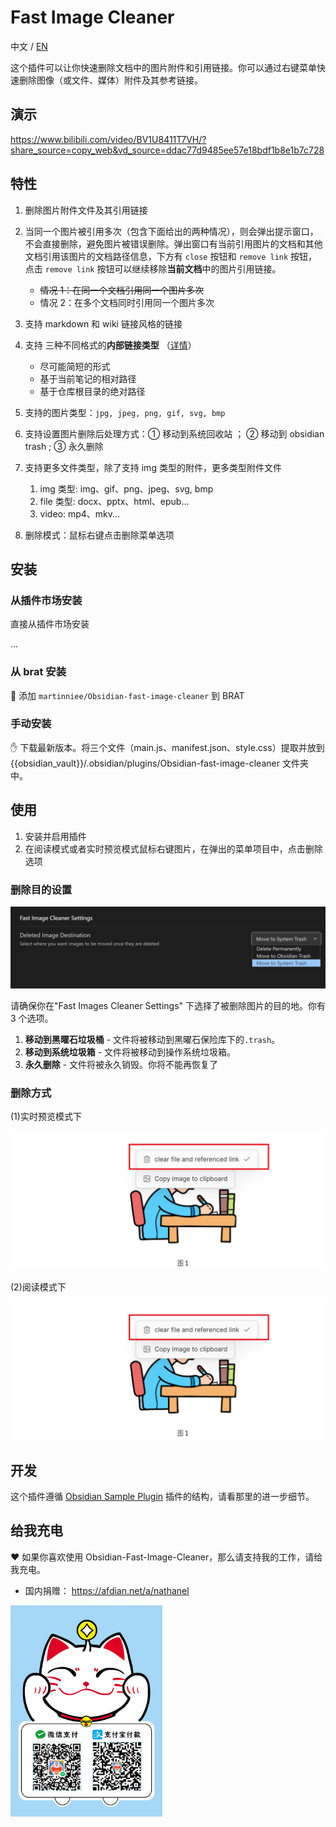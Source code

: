 # Fast Image Cleaner

中文 / [EN](./README.md)

这个插件可以让你快速删除文档中的图片附件和引用链接。你可以通过右键菜单快速删除图像（或文件、媒体）附件及其参考链接。

## 演示

https://www.bilibili.com/video/BV1U8411T7VH/?share_source=copy_web&vd_source=ddac77d9485ee57e18bdf1b8e1b7c728

## 特性

1. 删除图片附件文件及其引用链接
2. 当同一个图片被引用多次（包含下面给出的两种情况），则会弹出提示窗口，不会直接删除，避免图片被错误删除。弹出窗口有当前引用图片的文档和其他文档引用该图片的文档路径信息，下方有 `close` 按钮和 `remove link` 按钮，点击 `remove link` 按钮可以继续移除**当前文档**中的图片引用链接。
    - ~~情况 1：在同一个文档引用同一个图片多次~~
    - 情况 2：在多个文档同时引用同一个图片多次
3. 支持 markdown 和 wiki 链接风格的链接
4. 支持 三种不同格式的**内部链接类型** （[详情](https://help.obsidian.md/Linking+notes+and+files/Internal+links)）
    - 尽可能简短的形式
    - 基于当前笔记的相对路径
    - 基于仓库根目录的绝对路径
5. 支持的图片类型：`jpg, jpeg, png, gif, svg, bmp`
6. 支持设置图片删除后处理方式：① 移动到系统回收站 ； ② 移动到 obsidian trash ; ③ 永久删除
7. 支持更多文件类型，除了支持 img 类型的附件，更多类型附件文件

    1. img 类型: img、gif、png、jpeg、svg, bmp
    2. file 类型: docx、pptx、html、epub...
    3. video: mp4、mkv...

8. 删除模式：鼠标右键点击删除菜单选项

## 安装

### 从插件市场安装

直接从插件市场安装

...

### 从 brat 安装

👦 添加 `martinniee/Obsidian-fast-image-cleaner` 到 BRAT

### 手动安装

✋ 下载最新版本。将三个文件（main.js、manifest.json、style.css）提取并放到{{obsidian_vault}}/.obsidian/plugins/Obsidian-fast-image-cleaner 文件夹中。

## 使用

1. 安装并启用插件
2. 在阅读模式或者实时预览模式鼠标右键图片，在弹出的菜单项目中，点击删除选项

### 删除目的设置

![image-20230209180042264](assets/README-images/image-20230209180042264.png)

请确保你在"Fast Images Cleaner Settings" 下选择了被删除图片的目的地。你有 3 个选项。

1. **移动到黑曜石垃圾桶** - 文件将被移动到黑曜石保险库下的`.trash`。
2. **移动到系统垃圾箱** - 文件将被移动到操作系统垃圾箱。
3. **永久删除** - 文件将被永久销毁。你将不能再恢复了

### 删除方式

(1)实时预览模式下

![image-20230215115818647](assets/ZH-images/image-20230215115818647.png)

(2)阅读模式下

![image-20230215115818647](assets/ZH-images/image-20230215115818647.png)

## 开发

这个插件遵循 [Obsidian Sample Plugin](https://github.com/obsidianmd/obsidian-sample-plugin) 插件的结构，请看那里的进一步细节。

## 给我充电

❤ 如果你喜欢使用 Obsidian-Fast-Image-Cleaner，那么请支持我的工作，请给我充电。

-   国内捐赠： https://afdian.net/a/nathanel

<img src="assets/ZH-images/微信支付宝二合一收款码.jpg" alt="微信支付宝二合一收款码" style="zoom: 33%;" />
